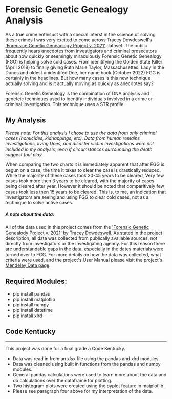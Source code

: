 # Forensic Genetic Genealogy Analysis 

As a true crime enthisust with a special interst in the science of solving these crimes I was very excited to come across Tracey Dowdeswell's ['Forensice Genetic Geneaology Project v. 2021'](https://data.mendeley.com/datasets/2jvgmbrjgm) dataset. The public frequently hears anecdotes from investigators and criminal prosecutors about how quickly or seemingly miraculously Forensic Genetic Genealogy (FGG) is helping solve cold cases. From idenitifying the Golden State Killer (April 2018) to finally giving Ruth Marie Taylor, Massachusettes' Lady in the Dunes and oldest unidentifed Doe, her name back (October 2022) FGG is certainly in the headlines. But how many cases is this new technique actually solving and is it actually moving as quickly as anecdotes say? 

Forensic Genetic Genealogy is the combination of DNA analysis and geneteic techniques used to identify individuals involved in a crime or criminal investigation. This technique uses a STR profile 

## My Analysis 
_Please note:  For this analysis I chose to use the data from only criminal cases (homicides, kidnappings, etc). Data from human remains investigations, living Does, and disaster victim investigations were not included in my analysis, even if circumstances surrounding the death suggest foul play._ 

When comparing the two charts it is immediately apparent that after FGG is begun on a case, the time it takes to clear the case is drastically reduced. While the majority of these cases took 20-45 years to be cleared, Very few cases took more then 3 years to be cleared, with the majority of cases being cleared after  year. However it should be noted that comparitively few cases took less then 15 years to be cleared. This is, to me, an indication that investigators are seeing and using FGG to clear cold cases, not as a technique to solve active cases. 


##### A note about the data: 
All of the data used in this project comes from the ['Forensic Genetic Genealody Project v. 2021' by Tracey Dowdeswell.](https://data.mendeley.com/datasets/2jvgmbrjgm) As stated in the project description, all data was collected from publically available sources, not directly from investigators or the investigating agency. For this reason there are understandable gaps in the data, especially in the dates materials were turned over to FGG. 
For more details on how the data was collected, what criteria were used, and the project's User Manual please visit the project's [Mendeley Data page](https://data.mendeley.com/datasets/2jvgmbrjgm).



## Required Modules:  
- pip install pandas
- pip install matplotlib
- pip install numpy
- pip install datetime
- pip install xlrd 

## Code Kentucky
-------------------------------------------------------------------------------------------------------------------------
This project was done for a final grade a Code Kentucky. 

- Data was read in from an xlsx file using the pandas and xlrd modules.
- Data was cleaned using built in functions from the pandas and numpy modules. 
- General pandas calculations were used to learn more about the data and do calculations over the dataframe for plotting. 
- Two histogram plots were created using the pyplot feature in matplotlib.
- Please see paragraph four above for my interpretation of the data. 